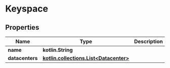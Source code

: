 
# Keyspace

## Properties
Name | Type | Description | Notes
------------ | ------------- | ------------- | -------------
**name** | **kotlin.String** |  | 
**datacenters** | [**kotlin.collections.List&lt;Datacenter&gt;**](Datacenter.md) |  |  [optional]



